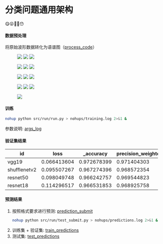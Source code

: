 # 分类问题通用架构
😋😝🥸🫠😯

#### 数据预处理
将原始波形数据转化为语谱图（[process_code](src/dataloader/preprocess.py)）
<figure class="third">
    <img src="figures/spectrogram/1.png">
    <img src="figures/spectrogram/2.png">
    <img src="figures/spectrogram/3.png">
</figure>
<figure class="third">
    <img src="figures/spectrogram/4.png">
    <img src="figures/spectrogram/5.png">
    <img src="figures/spectrogram/6.png">
</figure>
<figure class="third">
    <img src="figures/spectrogram/7.png">
    <img src="figures/spectrogram/8.png">
    <img src="figures/spectrogram/9.png">
</figure>
<figure class="third">
    <img src="figures/spectrogram/10.png">
    <img src="figures/spectrogram/11.png">
    <img src="figures/spectrogram/12.png">
</figure>
<figure>
    <img src="figures/spectrogram/13.png">
</figure> 

#### 训练
```bash
nohup python src/run/run.py > nohups/training.log 2>&1 &
```
参数说明: [args_log](configs/get_args.py)

#### 验证集结果
| id           | loss        | _accuracy   | precision_weighted | precision_macro | precision_micro | recall_weighted | recall_macro | recall_micro | f1_weighted | f1_macro    | f1_micro    | _seed | criterion_name                | classifier_params_input_dim | classifier_params_dropout_rate | learning_rate_visual | learning_rate_other | weight_decay_visual | weight_decay_other | _batch_size |
|--------------|-------------|-------------|--------------------|-----------------|-----------------|-----------------|--------------|--------------|-------------|-------------|-------------|-------|-------------------------------|-----------------------------|--------------------------------|----------------------|---------------------|---------------------|--------------------|-------------|
| vgg19        | 0.066413604 | 0.972678399 | 0.971404303        | 0.958877132     | 0.970452447     | 0.970452447     | 0.954976741  | 0.970452447  | 0.970439361 | 0.956126703 | 0.970452447 | 1     | ASLSingleLabel | 25088                       | 0.1                            | 0.0001               | 0.007               | 0.004               | 0.002              | 256         |
| shufflenetv2 | 0.095507267 | 0.967274396 | 0.968572354        | 0.953265232     | 0.966874513     | 0.966874513     | 0.94848694   | 0.966874513  | 0.967098648 | 0.949349401 | 0.966874513 | 1     | ASLSingleLabel | 50176                       | 0.1                            | 0.0003               | 0.004               | 0.001               | 0.004              | 32          |
| resnet50     | 0.098049748 | 0.966242757 | 0.969544823        | 0.955430396     | 0.968546638     | 0.968546638     | 0.961476312  | 0.968546638  | 0.96858964  | 0.957352674 | 0.968546638 | 1     | ASLSingleLabel | 2048                        | 0.1                            | 0.0001               | 0.001               | 0.01                | 0.005              | 256         |
| resnet18     | 0.114296517 | 0.966531853 | 0.968925758        | 0.959056621     | 0.968185105     | 0.968185105     | 0.948541479  | 0.968185105  | 0.968102855 | 0.951582671 | 0.968185105 | 1     | ASLSingleLabel | 512                         | 0.1                            | 0.0001               | 0.003               | 0.004               | 0.003              | 256         |

#### 预测结果
1. 按照格式要求进行预测: [prediction_submit](src/run/test_submit.py)
    ```bash
    nohup python src/run/test_submit.py > nohups/predictions.log 2>&1 &
    ```
2. 训练集 + 验证集: [train_predictions](results/JHT/JHTModel/shufflenetv2_predictions_for_train_data.log)
3. 测试集: [test_predictions](results/JHT/JHTModel/shufflenetv2_predictions_for_test_data.log)